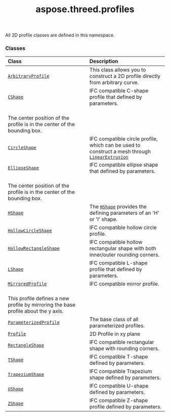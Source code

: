 ﻿---
title: aspose.threed.profiles
second_title: Aspose.3D for Python via .NET API References
description: 
type: docs
weight: 10
url: /python-net/aspose.threed.profiles/
is_root: false
---

All 2D profile classes are defined in this namespace.

### Classes
| Class | Description |
| :- | :- |
| [`ArbitraryProfile`](/3d/python-net/aspose.threed.profiles/arbitraryprofile) | This class allows you to construct a 2D profile directly from arbitrary curve. |
| [`CShape`](/3d/python-net/aspose.threed.profiles/cshape) | IFC compatible C-shape profile that defined by parameters.<br/>The center position of the profile is in the center of the bounding box. |
| [`CircleShape`](/3d/python-net/aspose.threed.profiles/circleshape) | IFC compatible circle profile, which can be used to construct a mesh through [`LinearExtrusion`](/3d/python-net/aspose.threed.entities/linearextrusion) |
| [`EllipseShape`](/3d/python-net/aspose.threed.profiles/ellipseshape) | IFC compatible ellipse shape that defined by parameters.<br/>The center position of the profile is in the center of the bounding box. |
| [`HShape`](/3d/python-net/aspose.threed.profiles/hshape) | The [`HShape`](/3d/python-net/aspose.threed.profiles/hshape) provides the defining parameters of an 'H' or 'I' shape. |
| [`HollowCircleShape`](/3d/python-net/aspose.threed.profiles/hollowcircleshape) | IFC compatible hollow circle profile. |
| [`HollowRectangleShape`](/3d/python-net/aspose.threed.profiles/hollowrectangleshape) | IFC compatible hollow rectangular shape with both inner/outer rounding corners. |
| [`LShape`](/3d/python-net/aspose.threed.profiles/lshape) | IFC compatible L-shape profile that defined by parameters. |
| [`MirroredProfile`](/3d/python-net/aspose.threed.profiles/mirroredprofile) | IFC compatible mirror profile.<br/>This profile defines a new profile by mirroring the base profile about the y axis. |
| [`ParameterizedProfile`](/3d/python-net/aspose.threed.profiles/parameterizedprofile) | The base class of all parameterized profiles. |
| [`Profile`](/3d/python-net/aspose.threed.profiles/profile) | 2D Profile in xy plane |
| [`RectangleShape`](/3d/python-net/aspose.threed.profiles/rectangleshape) | IFC compatible rectangular shape with rounding corners. |
| [`TShape`](/3d/python-net/aspose.threed.profiles/tshape) | IFC compatible T-shape defined by parameters. |
| [`TrapeziumShape`](/3d/python-net/aspose.threed.profiles/trapeziumshape) | IFC compatible Trapezium shape defined by parameters. |
| [`UShape`](/3d/python-net/aspose.threed.profiles/ushape) | IFC compatible U-shape defined by parameters. |
| [`ZShape`](/3d/python-net/aspose.threed.profiles/zshape) | IFC compatible Z-shape profile defined by parameters. |



